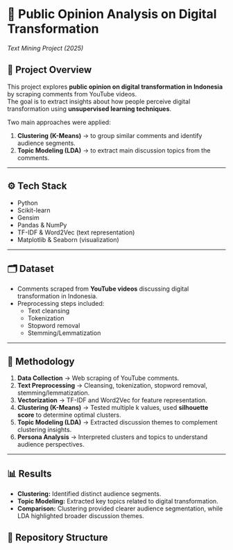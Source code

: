 # 💬 Public Opinion Analysis on Digital Transformation  
_Text Mining Project (2025)_  

## 📌 Project Overview  
This project explores **public opinion on digital transformation in Indonesia** by scraping comments from YouTube videos.  
The goal is to extract insights about how people perceive digital transformation using **unsupervised learning techniques**.  

Two main approaches were applied:  
1. **Clustering (K-Means)** → to group similar comments and identify audience segments.  
2. **Topic Modeling (LDA)** → to extract main discussion topics from the comments.  

---

## ⚙️ Tech Stack  
- Python  
- Scikit-learn  
- Gensim  
- Pandas & NumPy  
- TF-IDF & Word2Vec (text representation)  
- Matplotlib & Seaborn (visualization)  

---

## 🗂️ Dataset  
- Comments scraped from **YouTube videos** discussing digital transformation in Indonesia.  
- Preprocessing steps included:  
  - Text cleansing  
  - Tokenization  
  - Stopword removal  
  - Stemming/Lemmatization  

---

## 🔬 Methodology  
1. **Data Collection** → Web scraping of YouTube comments.  
2. **Text Preprocessing** → Cleansing, tokenization, stopword removal, stemming/lemmatization.  
3. **Vectorization** → TF-IDF and Word2Vec for feature representation.  
4. **Clustering (K-Means)** → Tested multiple k values, used **silhouette score** to determine optimal clusters.  
5. **Topic Modeling (LDA)** → Extracted discussion themes to complement clustering insights.  
6. **Persona Analysis** → Interpreted clusters and topics to understand audience perspectives.  

---

## 📊 Results  
- **Clustering:** Identified distinct audience segments.  
- **Topic Modeling:** Extracted key topics related to digital transformation.  
- **Comparison:** Clustering provided clearer audience segmentation, while LDA highlighted broader discussion themes.  

## 📎 Repository Structure  
